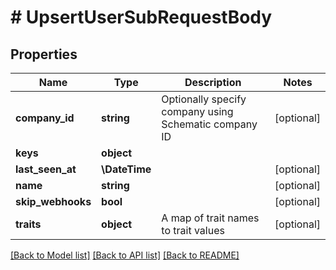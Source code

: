 # # UpsertUserSubRequestBody

## Properties

Name | Type | Description | Notes
------------ | ------------- | ------------- | -------------
**company_id** | **string** | Optionally specify company using Schematic company ID | [optional]
**keys** | **object** |  |
**last_seen_at** | **\DateTime** |  | [optional]
**name** | **string** |  | [optional]
**skip_webhooks** | **bool** |  | [optional]
**traits** | **object** | A map of trait names to trait values | [optional]

[[Back to Model list]](../../README.md#models) [[Back to API list]](../../README.md#endpoints) [[Back to README]](../../README.md)
